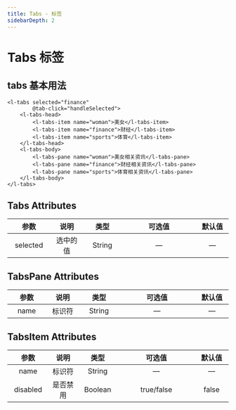 ```yaml
---
title: Tabs - 标签
sidebarDepth: 2
---
```


# Tabs 标签 <Badge text="beta" type="warn"/>

## tabs 基本用法

<tabs-demo></tabs-demo>

```vue
<l-tabs selected="finance"
        @tab-click="handleSelected">
    <l-tabs-head>
        <l-tabs-item name="woman">美女</l-tabs-item>
        <l-tabs-item name="finance">财经</l-tabs-item>
        <l-tabs-item name="sports">体育</l-tabs-item>
    </l-tabs-head>
    <l-tabs-body>
        <l-tabs-pane name="woman">美女相关资讯</l-tabs-pane>
        <l-tabs-pane name="finance">财经相关资讯</l-tabs-pane>
        <l-tabs-pane name="sports">体育相关资讯</l-tabs-pane>
    </l-tabs-body>
</l-tabs>
```

## Tabs Attributes

|   参数   |   说明   |  类型  | 可选值 | 默认值 |
| :------: | :------: | :----: | :----: | :----: |
| selected | 选中的值 | String |   —    |   —    |

## TabsPane Attributes

| 参数 |  说明  |  类型  | 可选值 | 默认值 |
| :--: | :----: | :----: | :----: | :----: |
| name | 标识符 | String |   —    |   —    |

## TabsItem Attributes

|   参数   |   说明   |  类型   |   可选值   | 默认值 |
| :------: | :------: | :-----: | :--------: | :----: |
|   name   |  标识符  | String  |     —      |   —    |
| disabled | 是否禁用 | Boolean | true/false | false  |

<style>
table th:nth-child(1) {
    width: 100px;
}
table th:nth-child(2) {
    width: 100px;
}
table th:nth-child(3) {
    width: 100px;
}
table th:nth-child(4) {
    width: 290px;
}
table th:nth-child(5) {
    width: 100px;
}
</style>
